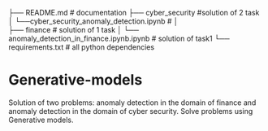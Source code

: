 ├── README.md  # documentation
├── cyber_security #solution of 2 task
│   └──cyber_security_anomaly_detection.ipynb # │   
├── finance # solution of 1 task
│   └── anomaly_detection_in_finance.ipynb.ipynb # solution of task1
└── requirements.txt # all python dependencies


# Generative-models
Solution of two problems: anomaly detection in the domain of finance and anomaly detection in the domain of cyber security. Solve problems using Generative models.
